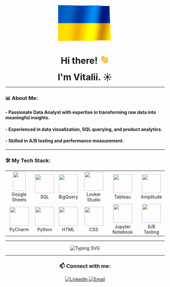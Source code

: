<div align="center">

  <img src="./img/ukrainian-waving-flag.gif" width="170px"/>
  <h1 style="display">
    Hi there!
    <img src="./img/hi.gif" width="30px" alt="GIF">

  </h1>

<h1 style="display: inline;">I'm Vitalii. ☀️</h1>

</div>


---

### 📊 About Me:
#### - Passionate Data Analyst with expertise in transforming raw data into meaningful insights.  
#### - Experienced in data visualization, SQL querying, and product analytics.  
#### - Skilled in A/B testing and performance measurement.   

---

### 🛠 My Tech Stack:  

<table align="center">
  <tr>
    <td align="center"><img src="https://encrypted-tbn0.gstatic.com/images?q=tbn:ANd9GcTkWr77XRJG6J1wbiFFShdErIJgtvzNYsVnHw&s" width="40px" height="60px"/><br><span class="tech-name">Google Sheets</span></td>
    <td align="center"><img src="https://upload.wikimedia.org/wikipedia/commons/thumb/d/d7/Sql_data_base_with_logo.svg/2560px-Sql_data_base_with_logo.svg.png" width="60px" height="60px"/><br><span class="tech-name">SQL</span></td>
    <td align="center"><img src="https://images.icon-icons.com/2699/PNG/512/google_bigquery_logo_icon_168150.png" width="60px" height="60px"/><br><span class="tech-name">BigQuery</span></td>
    <td align="center"><img src="https://creativ.fi/wp-content/uploads/2024/09/looker_studio.webp" width="60px" height="60px"/><br><span class="tech-name">Looker Studio</span></td>
    <td align="center"><img src="https://images.squarespace-cdn.com/content/v1/606b4657d6a1031eb108b590/1684192731736-5Q32AY5TIA574IRN3ECD/tableau.jpg" width="60px" height="60px"/><br><span class="tech-name">Tableau</span></td>
    <td align="center"><img src="https://companieslogo.com/img/orig/AMPL-501a52ff.png?t=1720244490" width="60px" height="60px"/><br><span class="tech-name">Amplitude</span></td>
  </tr>
  <tr>
    <td align="center"><img src="https://upload.wikimedia.org/wikipedia/commons/1/1d/PyCharm_Icon.svg" width="60px" height="60px"/><br><span class="tech-name">PyCharm</span></td>
    <td align="center"><img src="https://upload.wikimedia.org/wikipedia/commons/c/c3/Python-logo-notext.svg" width="60px" height="60px"/><br><span class="tech-name">Python</span></td>
    <td align="center"><img src="https://upload.wikimedia.org/wikipedia/commons/6/61/HTML5_logo_and_wordmark.svg" width="60px" height="60px"/><br><span class="tech-name">HTML</span></td>
    <td align="center"><img src="https://upload.wikimedia.org/wikipedia/commons/d/d5/CSS3_logo_and_wordmark.svg" width="60px" height="60px"/><br><span class="tech-name">CSS</span></td>
    <td align="center"><img src="https://upload.wikimedia.org/wikipedia/commons/3/38/Jupyter_logo.svg" width="60px" height="60px"/><br><span class="tech-name">Jupyter Notebook</span></td>
    <td align="center"><img src="https://cdn-icons-png.flaticon.com/512/5846/5846310.png" width="60px" height="60px"/><br><span class="tech-name">A/B Testing</span></td>
  </tr>
</table>

---

<div align="center"> 
  <img src="https://readme-typing-svg.demolab.com?font=Fira+Code&weight=600&size=30&pause=1000&color=36BCF7&center=true&vCenter=true&width=1000&lines=What+is+my+superpower?;I+am+Ukrainian." alt="Typing SVG" /> 
</div>

---

<div align="center">
  <h3>📫 Connect with me:</h3>
  
  <a href="https://www.linkedin.com/in/vitalii-kalyta/">
    <img src="https://img.shields.io/badge/LinkedIn-0077B5?style=for-the-badge&logo=linkedin&logoColor=white" alt="LinkedIn">
  </a>  

  <a href="gmail.com@gmail.com">
    <img src="https://img.shields.io/badge/Email-D14836?style=for-the-badge&logo=gmail&logoColor=white" alt="Email">
  </a>
</div>